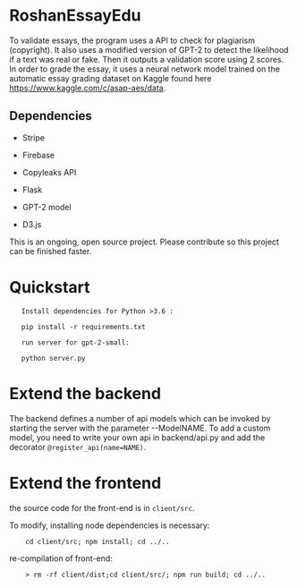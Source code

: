 # RoshanEssayEdu
To validate essays, the program uses a API to check for plagiarism (copyright). It also uses a modified version of GPT-2 to detect the likelihood if a text was real or fake. Then it outputs a validation score using 2 scores. In order to grade the essay, it uses a neural network model trained on the automatic essay grading dataset on Kaggle found here https://www.kaggle.com/c/asap-aes/data.

## Dependencies

- Stripe

- Firebase

- Copyleaks API

- Flask

- GPT-2 model

- D3.js


This is an ongoing, open source project. Please contribute so this project can be finished faster. 
# Quickstart
       Install dependencies for Python >3.6 :

       pip install -r requirements.txt
       
       run server for gpt-2-small:
       
       python server.py

# Extend the backend
The backend defines a number of api models which can be invoked by starting the server with the parameter   --ModelNAME.
To add a custom model, you need to write your own api in backend/api.py and add the decorator `@register_api(name=NAME)`.

# Extend the frontend 

the source code for the front-end is in `client/src`.

To modify, installing node dependencies is necessary:

        cd client/src; npm install; cd ../..
re-compilation of front-end:

        > rm -rf client/dist;cd client/src/; npm run build; cd ../..


